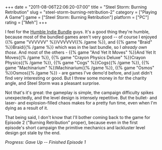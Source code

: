 +++
date = "2011-08-06T22:06:20-07:00"
title = "Steel Storm: Burning Retribution"
slug = "steel-storm-burning-retribution-2"
category = ["Playing A Game"]
game = ["Steel Storm: Burning Retribution"]
platform = ["PC"]
rating = ["Meh"]
+++

I feel for the <a href="http://www.humblebundle.com/">Humble Indie Bundle</a> guys.  It's a good thing they're humble, because most of the bundled games aren't very good -- of course I enjoyed {{% game "VVVVVV" %}}VVVVVV{{% /game %}}, and {{% game "Braid" %}}Braid{{% /game %}} which was in the last bundle, so I <i>already own those</i>.  And most of the others - {{% game "And Yet It Moves" %}}And Yet It Moves{{% /game %}}, {{% game "Crayon Physics Deluxe" %}}Crayon Physics{{% /game %}}, {{% game "Cogs" %}}Cogs{{% /game %}}, {{% game "Machinarium" %}}Machinarium{{% /game %}}, {{% game "Osmos" %}}Osmos{{% /game %}} - are games I've demo'd before, and just didn't find very interesting or good.  But I threw some money in for the charity angle, and Steel Storm was a pleasant surprise.

Not that's it's great: the gameplay is simple, the campaign difficulty spikes unexpectedly, and the level design is intensely repetitive.  But the bullet- and laser- and explosion-filled chaos makes for a pretty fun time, even when I'm dying as a result of it.

That being said, I don't know that I'll bother coming back to the game for Episode 2 ("Burning Retribution" proper), because even in the first episode's short campaign the primitive mechanics and lackluster level design got stale by the end.

<i>Progress: Gave Up -- Finished Episode 1</i>